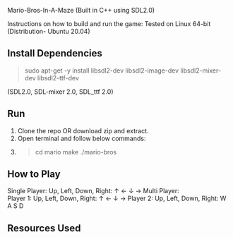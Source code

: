 Mario-Bros-In-A-Maze
(Built in C++ using SDL2.0)

Instructions on how to build and run the game:
Tested on Linux 64-bit (Distribution- Ubuntu 20.04)

## Install Dependencies

> sudo apt-get -y install libsdl2-dev libsdl2-image-dev libsdl2-mixer-dev libsdl2-ttf-dev

(SDL2.0, SDL-mixer 2.0, SDL_ttf 2.0)

## Run
1. Clone the repo OR download zip and extract.
2. Open terminal and follow below commands:
2.	> cd mario
	> make
	> ./mario-bros

## How to Play
Single Player:	Up, Left, Down, Right:	↑ ← ↓ →
Multi Player:	
	Player 1:	Up, Left, Down, Right:	↑ ← ↓ →
	Player 2:	Up, Left, Down, Right:	 W A S D

## Resources Used



